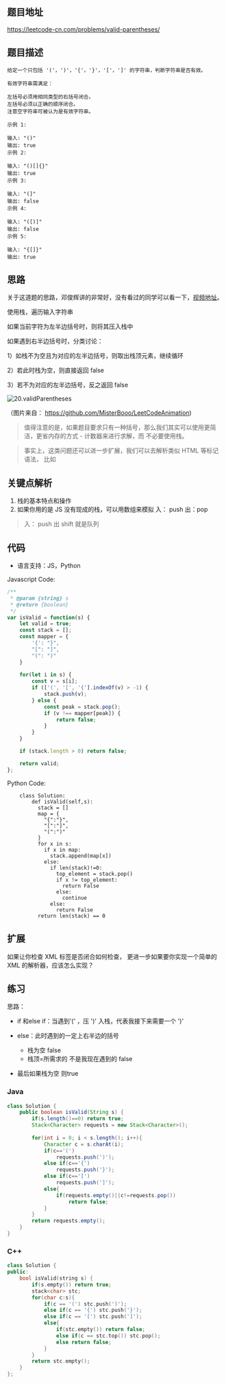 ## 题目地址
https://leetcode-cn.com/problems/valid-parentheses/

## 题目描述

```
给定一个只包括 '('，')'，'{'，'}'，'['，']' 的字符串，判断字符串是否有效。

有效字符串需满足：

左括号必须用相同类型的右括号闭合。
左括号必须以正确的顺序闭合。
注意空字符串可被认为是有效字符串。

示例 1:

输入: "()"
输出: true
示例 2:

输入: "()[]{}"
输出: true
示例 3:

输入: "(]"
输出: false
示例 4:

输入: "([)]"
输出: false
示例 5:

输入: "{[]}"
输出: true

```

## 思路

关于这道题的思路，邓俊辉讲的非常好，没有看过的同学可以看一下，[视频地址](http://www.xuetangx.com/courses/course-v1:TsinghuaX+30240184+sp/courseware/ad1a23c053df4501a3facd66ef6ccfa9/8d6f450e7f7a445098ae1d507fda80f6/)。

使用栈，遍历输入字符串

如果当前字符为左半边括号时，则将其压入栈中

如果遇到右半边括号时，分类讨论：

1）如栈不为空且为对应的左半边括号，则取出栈顶元素，继续循环  

2）若此时栈为空，则直接返回 false

3）若不为对应的左半边括号，反之返回 false

![20.validParentheses](../assets/20.validParentheses.gif)

（图片来自： https://github.com/MisterBooo/LeetCodeAnimation)

> 值得注意的是，如果题目要求只有一种括号，那么我们其实可以使用更简洁，更省内存的方式 - 计数器来进行求解，而
不必要使用栈。

> 事实上，这类问题还可以进一步扩展，我们可以去解析类似 HTML 等标记语法， 比如 <p></p> <body></body>

## 关键点解析

1. 栈的基本特点和操作
2. 如果你用的是 JS 没有现成的栈，可以用数组来模拟
入： push  出：pop

> 入： push  出 shift 就是队列
## 代码

* 语言支持：JS，Python

Javascript Code:
```js
/**
 * @param {string} s
 * @return {boolean}
 */
var isValid = function(s) {
    let valid = true;
    const stack = [];
    const mapper = {
        '{': "}",
        "[": "]",
        "(": ")"
    }
    
    for(let i in s) {
        const v = s[i];
        if (['(', '[', '{'].indexOf(v) > -1) {
            stack.push(v);
        } else {
            const peak = stack.pop();
            if (v !== mapper[peak]) {
                return false;
            }
        }
    }

    if (stack.length > 0) return false;

    return valid;
};
```
Python Code:
```
    class Solution:
        def isValid(self,s):
          stack = []
          map = {
            "{":"}",
            "[":"]",
            "(":")"
          }
          for x in s:
            if x in map:
              stack.append(map[x])
            else:
              if len(stack)!=0:
                top_element = stack.pop()
                if x != top_element:
                  return False
                else:
                  continue
              else:
                return False
          return len(stack) == 0
```

## 扩展
如果让你检查 XML 标签是否闭合如何检查， 更进一步如果要你实现一个简单的 XML 的解析器，应该怎么实现？

## 练习

思路：

* if 和else if：当遇到'('  ，压 ')' 入栈，代表我接下来需要一个 ')' 

* else：此时遇到的一定上右半边的括号
    * 栈为空 false
    * 栈顶=所需求的 不是我现在遇到的  false
* 最后如果栈为空 则true

### Java

```java
class Solution {
    public boolean isValid(String s) {
        if(s.length()==0) return true;
        Stack<Character> requests = new Stack<Character>();
        
        for(int i = 0; i < s.length(); i++){
            Character c = s.charAt(i);
            if(c=='(')
                requests.push(')'); 
            else if(c=='{')
                requests.push('}');
            else if(c=='[')
                requests.push(']'); 
            else{
                if(requests.empty()||c!=requests.pop())
                    return false;
            }
        }
        return requests.empty();
    }
}
```



### C++

```c++
class Solution {
public:
    bool isValid(string s) {
        if(s.empty()) return true;
        stack<char>	stc;
        for(char c:s){
            if(c == '(') stc.push(')');
            else if(c == '{') stc.push('}');
            else if(c == '[') stc.push(']');
            else{
                if(stc.empty()) return false;
                else if(c == stc.top()) stc.pop();
                else return false;
            }
        }
        return stc.empty();
    }
};
```

